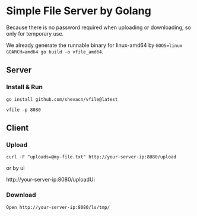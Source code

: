 # Simple File Server by Golang
Because there is no password required when uploading or downloading, so only for temporary use.

We already generate the runnable binary for linux-amd64 by `GOOS=linux GOARCH=amd64 go build -o vfile_amd64`.

## Server

### Install & Run
```
go install github.com/shevacn/vfile@latest

vfile -p 8080
```

## Client

### Upload
```
curl -F "uploads=@my-file.txt" http://your-server-ip:8080/upload
```
or by ui

http://your-server-ip:8080/uploadUi

### Download
```
Open http://your-server-ip:8080/ls/tmp/
```
